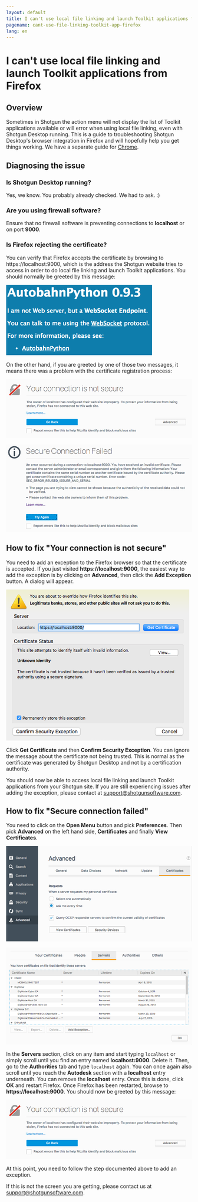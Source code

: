 ```yaml
---
layout: default
title: I can't use local file linking and launch Toolkit applications from Firefox
pagename: cant-use-file-linking-toolkit-app-firefox 
lang: en
---
```


# I can't use local file linking and launch Toolkit applications from Firefox

## Overview

Sometimes in Shotgun the action menu will not display the list of Toolkit applications available or will error when using local file linking, even with Shotgun Desktop running.  This is a guide to troubleshooting Shotgun Desktop's browser integration in Firefox and will hopefully help you get things working. We have a separate guide for [Chrome](./cant-use-file-linking-toolkit-app-chrome.md).

## Diagnosing the issue

### Is Shotgun Desktop running?

Yes, we know. You probably already checked. We had to ask. :)

### Are you using firewall software?

Ensure that no firewall software is preventing connections to **localhost** or on port **9000**.

### Is Firefox rejecting the certificate?

You can verify that Firefox accepts the certificate by browsing to https://localhost:9000, which is the address the Shotgun website tries to access in order to do local file linking and launch Toolkit applications. You should normally be greeted by this message:

![Autobahn Python message](images/autobahn-python.png)

On the other hand, if you are greeted by one of those two messages, it means there was a problem with the certificate registration process:

![Connection is not secure message](images/connection-is-not-secure.png)

![Secure connection failed message](images/connection-failed.png)

## How to fix "Your connection is not secure"

You need to add an exception to the Firefox browser so that the certificate is accepted. If you just visited **https://localhost:9000**, the easiest way to add the exception is by clicking on **Advanced**, then click the **Add Exception** button. A dialog will appear.

![Add exception to Firefox](images/add-exception-firefox.png)

Click **Get Certificate** and then **Confirm Security Exception**. You can ignore the message about the certificate not being trusted. This is normal as the certificate was generated by Shotgun Desktop and not by a certification authority.

You should now be able to access local file linking and launch Toolkit applications from your Shotgun site. If you are still experiencing issues after adding the exception, please contact at support@shotgunsoftware.com.

## How to fix "Secure connection failed"

You need to click on the **Open Menu** button and pick **Preferences**. Then pick **Advanced** on the left hand side, **Certificates** and finally **View Certificates**.

![Firefox advanced settings](images/firefox-advanced-settings.png)

![Firefox view certificates](images/firefox-view-certificates.png)

In the **Servers** section, click on any item and start typing `localhost` or simply scroll until you find an entry named **localhost:9000**. Delete it. Then, go to the **Authorities** tab and type `localhost` again. You can once again also scroll until you reach the **Autodesk** section with a **localhost** entry underneath. You can remove the **localhost** entry. Once this is done, click **OK** and restart Firefox. Once Firefox has been restarted, browse to **https://localhost:9000**. You should now be greeted by this message:

![Connection is not secure message](images/connection-is-not-secure.png)

At this point, you need to follow the step documented above to add an exception.

If this is not the screen you are getting, please contact us at support@shotgunsoftware.com.